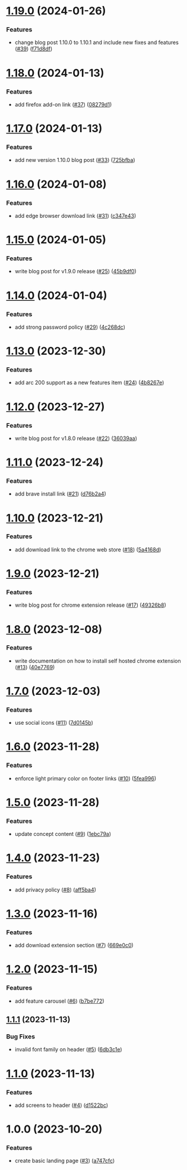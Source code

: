 # [1.19.0](https://github.com/agoralabs-sh/kibisis-website/compare/v1.18.0...v1.19.0) (2024-01-26)


### Features

* change blog post 1.10.0 to 1.10.1 and include new fixes and features ([#39](https://github.com/agoralabs-sh/kibisis-website/issues/39)) ([f71d8df](https://github.com/agoralabs-sh/kibisis-website/commit/f71d8df5460e898a09a59712cc360e879d9a6608))

# [1.18.0](https://github.com/agoralabs-sh/kibisis-website/compare/v1.17.0...v1.18.0) (2024-01-13)


### Features

* add firefox add-on link ([#37](https://github.com/agoralabs-sh/kibisis-website/issues/37)) ([08279d1](https://github.com/agoralabs-sh/kibisis-website/commit/08279d1e5a7768a7ad5662b09be655b172d627a6))

# [1.17.0](https://github.com/agoralabs-sh/kibisis-website/compare/v1.16.0...v1.17.0) (2024-01-13)


### Features

* add new version 1.10.0 blog post ([#33](https://github.com/agoralabs-sh/kibisis-website/issues/33)) ([725bfba](https://github.com/agoralabs-sh/kibisis-website/commit/725bfba2104c80b1042c3ae7839924f99fd72b1f))

# [1.16.0](https://github.com/agoralabs-sh/kibisis-website/compare/v1.15.0...v1.16.0) (2024-01-08)


### Features

* add edge browser download link ([#31](https://github.com/agoralabs-sh/kibisis-website/issues/31)) ([c347e43](https://github.com/agoralabs-sh/kibisis-website/commit/c347e4332e54d8a5426a6c4a0971e13d1badc16c))

# [1.15.0](https://github.com/agoralabs-sh/kibisis-website/compare/v1.14.0...v1.15.0) (2024-01-05)


### Features

* write blog post for v1.9.0 release ([#25](https://github.com/agoralabs-sh/kibisis-website/issues/25)) ([45b9df0](https://github.com/agoralabs-sh/kibisis-website/commit/45b9df031ba9253860cf66748a020a9814c84cda))

# [1.14.0](https://github.com/agoralabs-sh/kibisis-website/compare/v1.13.0...v1.14.0) (2024-01-04)


### Features

* add strong password policy ([#29](https://github.com/agoralabs-sh/kibisis-website/issues/29)) ([4c268dc](https://github.com/agoralabs-sh/kibisis-website/commit/4c268dc4aa85523ece26a3e4361d9d428d2f7957))

# [1.13.0](https://github.com/agoralabs-sh/kibisis-website/compare/v1.12.0...v1.13.0) (2023-12-30)


### Features

* add arc 200 support as a new features item ([#24](https://github.com/agoralabs-sh/kibisis-website/issues/24)) ([4b8267e](https://github.com/agoralabs-sh/kibisis-website/commit/4b8267e2ecb8db144280263f5cb220a27b684279))

# [1.12.0](https://github.com/agoralabs-sh/kibisis-website/compare/v1.11.0...v1.12.0) (2023-12-27)


### Features

* write blog post for v1.8.0 release ([#22](https://github.com/agoralabs-sh/kibisis-website/issues/22)) ([36039aa](https://github.com/agoralabs-sh/kibisis-website/commit/36039aa6fb0b4ed376fbc39c337859ccdb97f657))

# [1.11.0](https://github.com/agoralabs-sh/kibisis-website/compare/v1.10.0...v1.11.0) (2023-12-24)


### Features

* add brave install link ([#21](https://github.com/agoralabs-sh/kibisis-website/issues/21)) ([d76b2a4](https://github.com/agoralabs-sh/kibisis-website/commit/d76b2a49255ce63bcb9a4e67aca432820a3f44d0))

# [1.10.0](https://github.com/agoralabs-sh/kibisis-website/compare/v1.9.0...v1.10.0) (2023-12-21)


### Features

* add download link to the chrome web store ([#18](https://github.com/agoralabs-sh/kibisis-website/issues/18)) ([5a4168d](https://github.com/agoralabs-sh/kibisis-website/commit/5a4168d64961aa5b27342619408e5a3fa930ffa3))

# [1.9.0](https://github.com/agoralabs-sh/kibisis-website/compare/v1.8.0...v1.9.0) (2023-12-21)


### Features

* write blog post for chrome extension release ([#17](https://github.com/agoralabs-sh/kibisis-website/issues/17)) ([49326b8](https://github.com/agoralabs-sh/kibisis-website/commit/49326b8cace80347b7ae9f0f9bcd95d3ecb50411))

# [1.8.0](https://github.com/agoralabs-sh/kibisis-website/compare/v1.7.0...v1.8.0) (2023-12-08)


### Features

* write documentation on how to install self hosted chrome extension ([#13](https://github.com/agoralabs-sh/kibisis-website/issues/13)) ([40e7769](https://github.com/agoralabs-sh/kibisis-website/commit/40e7769603e36e2a4e870fbad141740dbf6f794d))

# [1.7.0](https://github.com/agoralabs-sh/kibisis-website/compare/v1.6.0...v1.7.0) (2023-12-03)


### Features

* use social icons ([#11](https://github.com/agoralabs-sh/kibisis-website/issues/11)) ([7d0145b](https://github.com/agoralabs-sh/kibisis-website/commit/7d0145bedebcc0d5b605c45c41857b2b0b8b503f))

# [1.6.0](https://github.com/agoralabs-sh/kibisis-website/compare/v1.5.0...v1.6.0) (2023-11-28)


### Features

* enforce light primary color on footer links ([#10](https://github.com/agoralabs-sh/kibisis-website/issues/10)) ([5fea996](https://github.com/agoralabs-sh/kibisis-website/commit/5fea996cc2935c36cc1962bb0652d3514a99f350))

# [1.5.0](https://github.com/agoralabs-sh/kibisis-website/compare/v1.4.0...v1.5.0) (2023-11-28)


### Features

* update concept content ([#9](https://github.com/agoralabs-sh/kibisis-website/issues/9)) ([1ebc79a](https://github.com/agoralabs-sh/kibisis-website/commit/1ebc79af435ebabbf77dfc624b837e0b064a940b))

# [1.4.0](https://github.com/agoralabs-sh/kibisis-website/compare/v1.3.0...v1.4.0) (2023-11-23)


### Features

* add privacy policy ([#8](https://github.com/agoralabs-sh/kibisis-website/issues/8)) ([aff5ba4](https://github.com/agoralabs-sh/kibisis-website/commit/aff5ba4280b6a3f24a229fa1b9b57a81d0448e00))

# [1.3.0](https://github.com/agoralabs-sh/kibisis-website/compare/v1.2.0...v1.3.0) (2023-11-16)


### Features

* add download extension section ([#7](https://github.com/agoralabs-sh/kibisis-website/issues/7)) ([669e0c0](https://github.com/agoralabs-sh/kibisis-website/commit/669e0c0adec52959b06fa8a80a960a71b637ad69))

# [1.2.0](https://github.com/agoralabs-sh/kibisis-website/compare/v1.1.1...v1.2.0) (2023-11-15)


### Features

* add feature carousel ([#6](https://github.com/agoralabs-sh/kibisis-website/issues/6)) ([b7be772](https://github.com/agoralabs-sh/kibisis-website/commit/b7be7721b6830f3bbfc209ddff902d43925feb74))

## [1.1.1](https://github.com/agoralabs-sh/kibisis-website/compare/v1.1.0...v1.1.1) (2023-11-13)


### Bug Fixes

* invalid font family on header ([#5](https://github.com/agoralabs-sh/kibisis-website/issues/5)) ([6db3c1e](https://github.com/agoralabs-sh/kibisis-website/commit/6db3c1ea15db680f3068edd5d9c417b5d598c824))

# [1.1.0](https://github.com/agoralabs-sh/kibisis-website/compare/v1.0.0...v1.1.0) (2023-11-13)


### Features

* add screens to header ([#4](https://github.com/agoralabs-sh/kibisis-website/issues/4)) ([d1522bc](https://github.com/agoralabs-sh/kibisis-website/commit/d1522bc11412520bed41702b7089fd2017b4cdee))

# 1.0.0 (2023-10-20)


### Features

* create basic landing page ([#3](https://github.com/agoralabs-sh/kibisis-website/issues/3)) ([a747cfc](https://github.com/agoralabs-sh/kibisis-website/commit/a747cfc88aa787b0e64678e677bf985af43a5d44))
